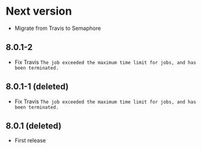 # Next version
+ Migrate from Travis to Semaphore

## 8.0.1-2
+ Fix Travis `The job exceeded the maximum time limit for jobs, and has been terminated.`

## 8.0.1-1 (deleted)
+ Fix Travis `The job exceeded the maximum time limit for jobs, and has been terminated.`

## 8.0.1 (deleted)
+ First release